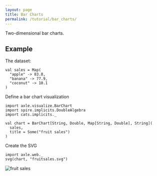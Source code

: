 ```yaml
---
layout: page
title: Bar Charts
permalink: /tutorial/bar_charts/
---
```


Two-dimensional bar charts.

Example
-------

The dataset:

```tut:book
val sales = Map(
  "apple" -> 83.8,
  "banana" -> 77.9,
  "coconut" -> 10.1
)
```

Define a bar chart visualization

```tut:book
import axle.visualize.BarChart
import spire.implicits.DoubleAlgebra
import cats.implicits._

val chart = BarChart[String, Double, Map[String, Double], String](
  sales,
  title = Some("fruit sales")
)
```

Create the SVG

```tut:book
import axle.web._
svg(chart, "fruitsales.svg")
```

![fruit sales](/tutorial/images/fruitsales.svg)
